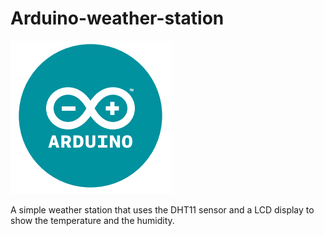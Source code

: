 # Arduino-weather-station
![Alt text](/imgs/arduino_logo.png?raw=true)

A simple weather station that uses the DHT11 sensor and a LCD display to show the temperature and the humidity. 
